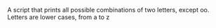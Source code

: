  A script that prints all possible combinations of two letters, except oo. Letters are lower cases, from a to z
